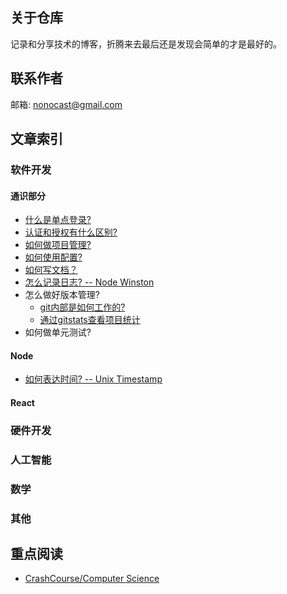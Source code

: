 ## 关于仓库

记录和分享技术的博客，折腾来去最后还是发现会简单的才是最好的。

## 联系作者

邮箱: nonocast@gmail.com

## 文章索引

### 软件开发

#### 通识部分

- [什么是单点登录?](https://github.com/nonocast/me/issues/2)
- [认证和授权有什么区别?](https://github.com/nonocast/me/issues/3)
- [如何做项目管理?](https://github.com/nonocast/me/issues/13)
- [如何使用配置?](https://github.com/nonocast/me/issues/14)
- [如何写文档？](https://github.com/nonocast/me/issues/9)
- [怎么记录日志? -- Node Winston](https://github.com/nonocast/me/issues/10)
- 怎么做好版本管理?
  - [git内部是如何工作的?](https://github.com/nonocast/me/issues/7)
  - [通过gitstats查看项目统计](https://github.com/nonocast/me/issues/6)
- 如何做单元测试?

#### Node

- [如何表达时间? -- Unix Timestamp](https://github.com/nonocast/me/issues/8)

#### React

### 硬件开发

### 人工智能

### 数学

### 其他


## 重点阅读

- [CrashCourse/Computer Science](https://www.bilibili.com/video/av21376839)
